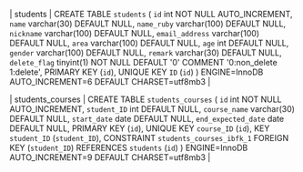 | students | CREATE TABLE `students` (
  `id` int NOT NULL AUTO_INCREMENT,
  `name` varchar(30) DEFAULT NULL,
  `name_ruby` varchar(100) DEFAULT NULL,
  `nickname` varchar(100) DEFAULT NULL,
  `email_address` varchar(100) DEFAULT NULL,
  `area` varchar(100) DEFAULT NULL,
  `age` int DEFAULT NULL,
  `gender` varchar(100) DEFAULT NULL,
  `remark` varchar(30) DEFAULT NULL,
  `delete_flag` tinyint(1) NOT NULL DEFAULT '0' COMMENT '0:non_delete 1:delete',
  PRIMARY KEY (`id`),
  UNIQUE KEY `ID` (`id`)
) ENGINE=InnoDB AUTO_INCREMENT=6 DEFAULT CHARSET=utf8mb3 |

| students_courses | CREATE TABLE `students_courses` (
  `id` int NOT NULL AUTO_INCREMENT,
  `student_ID` int DEFAULT NULL,
  `course_name` varchar(30) DEFAULT NULL,
  `start_date` date DEFAULT NULL,
  `end_expected_date` date DEFAULT NULL,
  PRIMARY KEY (`id`),
  UNIQUE KEY `course_ID` (`id`),
  KEY `student_ID` (`student_ID`),
  CONSTRAINT `students_courses_ibfk_1` FOREIGN KEY (`student_ID`) REFERENCES `students` (`id`)
) ENGINE=InnoDB AUTO_INCREMENT=9 DEFAULT CHARSET=utf8mb3 |

